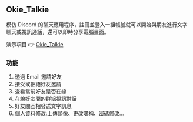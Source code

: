 ## Okie_Talkie

模仿 Discord 的聊天應用程序，註冊並登入一組帳號就可以開始與朋友進行文字聊天或視訊通話，還可以即時分享電腦畫面。

演示項目 👉 [Okie_Talkie](https://okietalkie.onrender.com/ 'Okie_Talkie')

### 功能

1. 透過 Email 邀請好友
2. 接受或拒絕好友邀請
3. 查看當前好友是否在線
4. 在線好友間的群組視訊對話
5. 好友間互相發送文字訊息
6. 個人資料修改:上傳頭像、更改暱稱、密碼修改...
